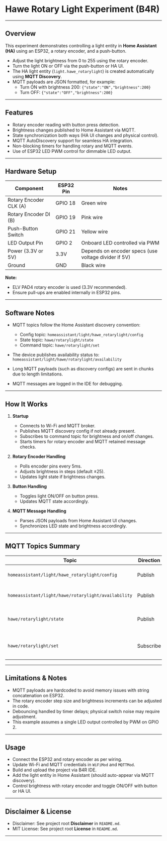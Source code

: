# Hawe Rotary Light Experiment (B4R)

---

## Overview

This experiment demonstrates controlling a light entity in **Home Assistant (HA)** using an ESP32, a rotary encoder, and a push-button.

- Adjust the light brightness from 0 to 255 using the rotary encoder.  
- Turn the light ON or OFF via the push-button or HA UI.  
- The HA light entity (`light.hawe_rotarylight`) is created automatically using **MQTT Discovery**.  
- MQTT payloads are JSON formatted, for example:  
  - Turn ON with brightness 200: `{"state":"ON","brightness":200}`  
  - Turn OFF: `{"state":"OFF","brightness":200}`  

---

## Features

- Rotary encoder reading with button press detection.  
- Brightness changes published to Home Assistant via MQTT.  
- State synchronization both ways (HA UI changes and physical control).  
- MQTT AutoDiscovery support for seamless HA integration.  
- Non-blocking timers for handling rotary and MQTT events.  
- Use of ESP32 LED PWM control for dimmable LED output.  

---

## Hardware Setup

| Component             | ESP32 Pin | Notes                            |
|----------------------|-----------|---------------------------------|
| Rotary Encoder CLK (A)| GPIO 18   | Green wire                     |
| Rotary Encoder DI (B) | GPIO 19   | Pink wire                      |
| Push-Button Switch    | GPIO 21   | Yellow wire                    |
| LED Output Pin        | GPIO 2    | Onboard LED controlled via PWM |
| Power (3.3V or 5V)    | 3.3V      | Depends on encoder specs (use voltage divider if 5V) |
| Ground                | GND       | Black wire                    |

**Note:**  
- ELV PAD4 rotary encoder is used (3.3V recommended).  
- Ensure pull-ups are enabled internally in ESP32 pins.  

---

## Software Notes

- MQTT topics follow the Home Assistant discovery convention:  
  - Config topic: `homeassistant/light/hawe_rotarylight/config`  
  - State topic: `hawe/rotarylight/state`  
  - Command topic: `hawe/rotarylight/set`  

- The device publishes availability status to:  
  `homeassistant/light/hawe/rotarylight/availability`  

- Long MQTT payloads (such as discovery configs) are sent in chunks due to length limitations.

- MQTT messages are logged in the IDE for debugging.  

---

## How It Works

1. **Startup**  
   - Connects to Wi-Fi and MQTT broker.  
   - Publishes MQTT discovery config if not already present.  
   - Subscribes to command topic for brightness and on/off changes.  
   - Starts timers for rotary encoder and MQTT retained message checks.

2. **Rotary Encoder Handling**  
   - Polls encoder pins every 5ms.  
   - Adjusts brightness in steps (default ±25).  
   - Updates light state if brightness changes.

3. **Button Handling**  
   - Toggles light ON/OFF on button press.  
   - Updates MQTT state accordingly.

4. **MQTT Message Handling**  
   - Parses JSON payloads from Home Assistant UI changes.  
   - Synchronizes LED state and brightness accordingly.

---

## MQTT Topics Summary

| Topic                                | Direction  | Description                                |
|------------------------------------|------------|--------------------------------------------|
| `homeassistant/light/hawe_rotarylight/config` | Publish   | MQTT discovery config                      |
| `homeassistant/light/hawe/rotarylight/availability` | Publish   | Device availability (online/offline)      |
| `hawe/rotarylight/state`            | Publish   | Current light state & brightness as JSON  |
| `hawe/rotarylight/set`              | Subscribe | Commands from HA UI to set state & brightness |

---

## Limitations & Notes

- MQTT payloads are hardcoded to avoid memory issues with string concatenation on ESP32.  
- The rotary encoder step size and brightness increments can be adjusted in code.  
- Debouncing handled by timer delays; physical switch noise may require adjustment.  
- This example assumes a single LED output controlled by PWM on GPIO 2.

---

## Usage

- Connect the ESP32 and rotary encoder as per wiring.  
- Update Wi-Fi and MQTT credentials in `WiFiMod` and `MQTTMod`.  
- Build and upload the project via B4R IDE.  
- Add the light entity in Home Assistant (should auto-appear via MQTT discovery).  
- Control brightness with rotary encoder and toggle ON/OFF with button or HA UI.

---
## Disclaimer & License

- Disclaimer: See project root **Disclaimer** in `README.md`.
- MIT License: See project root **License** in `README.md`.

---
